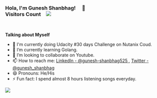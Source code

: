 <div><h3>Hola, I'm Gunesh Shanbhag!  👋             Visitors Count <img src="https://profile-counter.glitch.me/gshanbhag525/count.svg"/></h3>
<br/> </div>

**Talking about Myself**

- 🔭  I'm currently doing Udacity #30 days Challenge on Nutanix Coud.
- 🌱  I’m currently learning Golang.
- 👯  I’m looking to collaborate on Youtube.
- 📫  How to reach me: [LinkedIn - @gunesh-shanbhag525 ](https://www.linkedin.com/in/gunesh-shanbhag525/) , 
[Twitter - @gunesh_shanbhag ](https://twitter.com/gunesh_shanbhag)
- 😄  Pronouns: He/His
- ⚡  Fun fact: I spend almost 8 hours listening songs everyday.


<img src="https://github-readme-stats.vercel.app/api?username=gshanbhag525&&show_icons=true&title_color=ffffff&icon_color=bb2acf&text_color=daf7dc&bg_color=191919">
